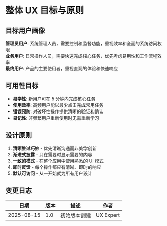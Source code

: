 # 整体 UX 目标与原则

## 目标用户画像

**管理员用户**: 系统管理人员，需要控制和监督功能，重视效率和全面的系统访问权限  
**业务用户**: 日常操作人员，需要快速完成核心任务，优先考虑易用性和工作流程效率  
**最终用户**: 产品的主要使用者，重视直观的体验和快速响应

## 可用性目标

- **易学性**: 新用户可在 5 分钟内完成核心任务
- **使用效率**: 高频用户能以最少点击完成常用任务  
- **错误预防**: 对破坏性操作提供清晰的验证和确认
- **易记性**: 非频繁用户重新使用时无需重新学习

## 设计原则

1. **清晰胜过巧妙** - 优先清晰沟通而非美学创新
2. **渐进式披露** - 只在需要时显示需要的内容
3. **一致的模式** - 在整个应用中使用熟悉的 UI 模式
4. **即时反馈** - 每个操作都应有清晰、即时的响应
5. **默认可访问** - 从一开始就为所有用户设计

## 变更日志

| 日期 | 版本 | 描述 | 作者 |
|------|------|------|------|
| 2025-08-15 | 1.0 | 初始版本创建 | UX Expert |
